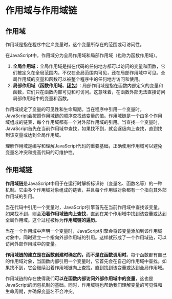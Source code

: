 # 作用域与作用域链

## 作用域
作用域是指在程序中定义变量时，这个变量所存在的范围或可访问性。

在JavaScript中，作用域分为全局作用域和局部作用域（也称为函数作用域）。

1. **全局作用域**：全局作用域是指在代码的任何地方都可以访问的变量和函数，它们被定义在全局范围内，不仅在全局范围内可见，还在局部作用域中可见。全局作用域的变量和函数可以被整个程序中的任何地方访问和使用。
2. **局部作用域（函数作用域、[**闭包**](./3)）**：局部作用域是指在函数内部定义的变量和函数，它们只在函数内部可见和可访问。这意味着，在函数外部无法直接访问局部作用域中的变量和函数。

作用域规定了变量的可见性和生命周期。当在程序中引用一个变量时，JavaScript会按照作用域链的顺序查找该变量的值。作用域链是一个由多个作用域组成的链表，每个作用域都有一个对外部作用域的引用。当查找一个变量时，JavaScript首先在当前作用域中查找，如果找不到，就会逐级向上查找，直到找到该变量或达到全局作用域。

理解作用域是编写和理解JavaScript代码的重要基础，正确使用作用域可以避免变量名冲突和提高代码的可维护性。

## 作用域链

**作用域链**是JavaScript中用于在运行时解析标识符（变量名、函数名等）的一种机制。它由多个作用域对象组成的链表，并且每个作用域对象都有一个指向其外部作用域的引用。

当在代码中引用一个变量时，JavaScript引擎首先在当前作用域中查找该变量。如果找不到，则会**沿着作用域链向上查找**，直到在某个作用域中找到该变量或达到全局作用域。这个过程被称为**作用域链的遍历**。

当在一个作用域中声明一个变量时，JavaScript引擎会将该变量添加到该作用域对象中，同时建立一个指向外部作用域的引用。这样就形成了一个作用域链，可以访问外部作用域中的变量。

**作用域链的建立是在函数创建时确定的，而不是在函数调用时**。每个函数都有自己的作用域对象，当函数内部引用一个变量时，它首先会在自己的作用域中查找。如果找不到，它会继续沿着作用域链向上查找，直到找到该变量或达到全局作用域。

作用域链的存在使得我们**可以在函数内部访问外部作用域中的变量**，这也是JavaScript的闭包机制的基础。同时，作用域链也帮助我们理解变量的可见性和生命周期，并确保变量名不会冲突。

